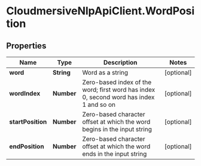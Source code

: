 # CloudmersiveNlpApiClient.WordPosition

## Properties
Name | Type | Description | Notes
------------ | ------------- | ------------- | -------------
**word** | **String** | Word as a string | [optional] 
**wordIndex** | **Number** | Zero-based index of the word; first word has index 0, second word has index 1 and so on | [optional] 
**startPosition** | **Number** | Zero-based character offset at which the word begins in the input string | [optional] 
**endPosition** | **Number** | Zero-based character offset at which the word ends in the input string | [optional] 



